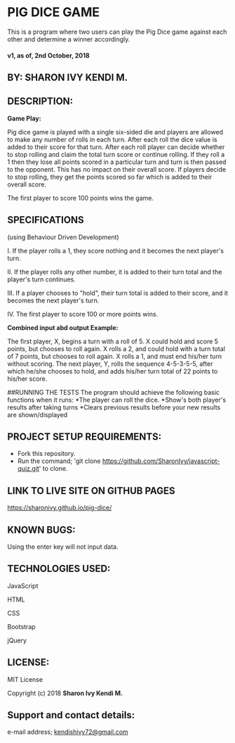 # PIG DICE GAME
  This is a program where two users can play the Pig Dice game against each other and determine a winner accordingly.

#### v1, as of, 2nd October, 2018

## BY: **SHARON IVY KENDI M.**

## DESCRIPTION:
**Game Play:**

  Pig dice game is played with a single six-sided die and players are allowed to make any number of rolls in each turn. After each roll the dice value is added to their score for that turn. After each roll player can decide whether to stop rolling and claim the total turn score or continue rolling. If they roll a 1 then they lose all points scored in a particular turn and turn is then passed to the opponent. This has no impact on their overall score. If players decide to stop rolling, they get the points scored so far which is added to their overall score.

  The first player to score 100 points wins the game.

## SPECIFICATIONS
  (using Behaviour Driven Development)
  
  I. If the player rolls a 1, they score nothing and it becomes the next player's turn.


  II. If the player rolls any other number, it is added to their turn total and the player's turn continues.


  III. If a player chooses to "hold", their turn total is added to their score, and it becomes the next player's turn.


  IV. The first player to score 100 or more points wins.

   **Combined input abd output Example:**

   The first player, X, begins a turn with a roll of 5. X could hold and score 5 points, but chooses to roll again. X rolls a 2, and could hold with a turn total of 7 points, but chooses to roll again. X rolls a 1, and must end his/her turn without scoring. The next player, Y, rolls the sequence 4-5-3-5-5, after which he/she chooses to hold, and adds his/her turn total of 22 points to his/her score.

##RUNNING THE TESTS
  The program should achieve the following basic functions when it runs:
    *The player can roll the dice.
    *Show's both player's results after taking turns
    *Clears previous results before your new results are shown/displayed

## PROJECT SETUP REQUIREMENTS:
  * Fork this repository.
  * Run the command;
    'git clone https://github.com/SharonIvy/javascript-quiz.git' to clone.

## LINK TO LIVE SITE ON GITHUB PAGES
  https://sharonivy.github.io/pig-dice/

## KNOWN BUGS:
  Using the enter key will not input data.

## TECHNOLOGIES USED:
  JavaScript

  HTML

  CSS

  Bootstrap

  jQuery

## LICENSE:
  MIT License

  Copyright (c) 2018 **Sharon Ivy Kendi M.**

## Support and contact details:
  e-mail address; kendishivy72@gmail.com
